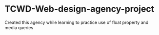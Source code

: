 # TCWD-Web-design-agency-project

Created this agency while learning to practice use of float property and media queries
